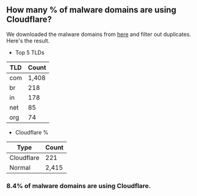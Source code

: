 ## How many % of malware domains are using Cloudflare?


We downloaded the malware domains from [here](https://urlhaus.abuse.ch) and filter out duplicates.
Here's the result.


[//]: # (start replacement)


- Top 5 TLDs

| TLD | Count |
| --- | --- |
| com | 1,408 |
| br | 218 |
| in | 178 |
| net | 85 |
| org | 74 |


- Cloudflare %

| Type | Count |
| --- | --- |
| Cloudflare | 221 |
| Normal | 2,415 |


### 8.4% of malware domains are using Cloudflare.